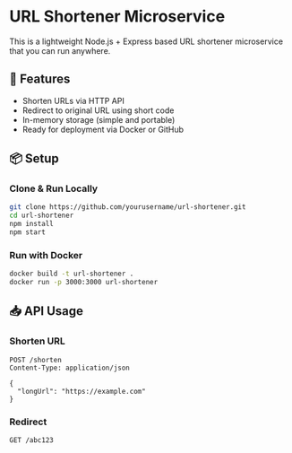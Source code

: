 # URL Shortener Microservice

This is a lightweight Node.js + Express based URL shortener microservice that you can run anywhere.

## 🚀 Features
- Shorten URLs via HTTP API
- Redirect to original URL using short code
- In-memory storage (simple and portable)
- Ready for deployment via Docker or GitHub

## 📦 Setup

### Clone & Run Locally
```bash
git clone https://github.com/yourusername/url-shortener.git
cd url-shortener
npm install
npm start
```

### Run with Docker
```bash
docker build -t url-shortener .
docker run -p 3000:3000 url-shortener
```

## 📥 API Usage

### Shorten URL
```http
POST /shorten
Content-Type: application/json

{
  "longUrl": "https://example.com"
}
```

### Redirect
```http
GET /abc123
```

